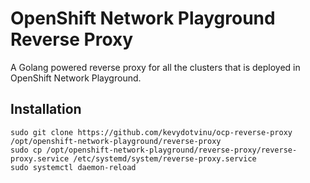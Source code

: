 # OpenShift Network Playground Reverse Proxy

A Golang powered reverse proxy for all the clusters that is deployed in OpenShift Network Playground.

## Installation
```
sudo git clone https://github.com/kevydotvinu/ocp-reverse-proxy /opt/openshift-network-playground/reverse-proxy
sudo cp /opt/openshift-network-playground/reverse-proxy/reverse-proxy.service /etc/systemd/system/reverse-proxy.service
sudo systemctl daemon-reload
```
